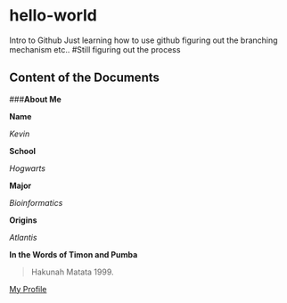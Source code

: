 # hello-world
Intro to Github
Just learning how to use github
figuring out the branching mechanism etc..
#Still figuring out the process

## Content of the Documents

###**About Me**

**Name**

*Kevin*

**School**

*Hogwarts*

**Major**

*Bioinformatics*

**Origins**

*Atlantis*

**In the Words of Timon and Pumba**
> Hakunah Matata 1999.

[My Profile](https://github.com/legokev)

